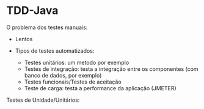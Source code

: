# TDD-Java

O problema dos testes manuais: 
- Lentos

- Tipos de testes automatizados:
    - Testes unitários: um metodo por exemplo
    - Testes de integração: testa a integração entre os componentes (com banco de dados, por exemplo)
    - Testes funcionais/Testes de aceitação
    - Teste de carga: testa a performance da aplicação (JMETER)


Testes de Unidade/Unitários: 